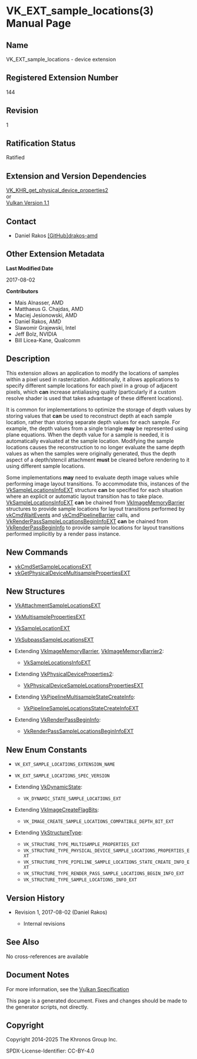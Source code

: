 # VK\_EXT\_sample\_locations(3) Manual Page

## Name

VK\_EXT\_sample\_locations - device extension



## [](#_registered_extension_number)Registered Extension Number

144

## [](#_revision)Revision

1

## [](#_ratification_status)Ratification Status

Ratified

## [](#_extension_and_version_dependencies)Extension and Version Dependencies

[VK\_KHR\_get\_physical\_device\_properties2](https://registry.khronos.org/vulkan/specs/latest/man/html/VK_KHR_get_physical_device_properties2.html)  
or  
[Vulkan Version 1.1](#versions-1.1)

## [](#_contact)Contact

- Daniel Rakos [\[GitHub\]drakos-amd](https://github.com/KhronosGroup/Vulkan-Docs/issues/new?body=%5BVK_EXT_sample_locations%5D%20%40drakos-amd%0A%2AHere%20describe%20the%20issue%20or%20question%20you%20have%20about%20the%20VK_EXT_sample_locations%20extension%2A)

## [](#_other_extension_metadata)Other Extension Metadata

**Last Modified Date**

2017-08-02

**Contributors**

- Mais Alnasser, AMD
- Matthaeus G. Chajdas, AMD
- Maciej Jesionowski, AMD
- Daniel Rakos, AMD
- Slawomir Grajewski, Intel
- Jeff Bolz, NVIDIA
- Bill Licea-Kane, Qualcomm

## [](#_description)Description

This extension allows an application to modify the locations of samples within a pixel used in rasterization. Additionally, it allows applications to specify different sample locations for each pixel in a group of adjacent pixels, which **can** increase antialiasing quality (particularly if a custom resolve shader is used that takes advantage of these different locations).

It is common for implementations to optimize the storage of depth values by storing values that **can** be used to reconstruct depth at each sample location, rather than storing separate depth values for each sample. For example, the depth values from a single triangle **may** be represented using plane equations. When the depth value for a sample is needed, it is automatically evaluated at the sample location. Modifying the sample locations causes the reconstruction to no longer evaluate the same depth values as when the samples were originally generated, thus the depth aspect of a depth/stencil attachment **must** be cleared before rendering to it using different sample locations.

Some implementations **may** need to evaluate depth image values while performing image layout transitions. To accommodate this, instances of the [VkSampleLocationsInfoEXT](https://registry.khronos.org/vulkan/specs/latest/man/html/VkSampleLocationsInfoEXT.html) structure **can** be specified for each situation where an explicit or automatic layout transition has to take place. [VkSampleLocationsInfoEXT](https://registry.khronos.org/vulkan/specs/latest/man/html/VkSampleLocationsInfoEXT.html) **can** be chained from [VkImageMemoryBarrier](https://registry.khronos.org/vulkan/specs/latest/man/html/VkImageMemoryBarrier.html) structures to provide sample locations for layout transitions performed by [vkCmdWaitEvents](https://registry.khronos.org/vulkan/specs/latest/man/html/vkCmdWaitEvents.html) and [vkCmdPipelineBarrier](https://registry.khronos.org/vulkan/specs/latest/man/html/vkCmdPipelineBarrier.html) calls, and [VkRenderPassSampleLocationsBeginInfoEXT](https://registry.khronos.org/vulkan/specs/latest/man/html/VkRenderPassSampleLocationsBeginInfoEXT.html) **can** be chained from [VkRenderPassBeginInfo](https://registry.khronos.org/vulkan/specs/latest/man/html/VkRenderPassBeginInfo.html) to provide sample locations for layout transitions performed implicitly by a render pass instance.

## [](#_new_commands)New Commands

- [vkCmdSetSampleLocationsEXT](https://registry.khronos.org/vulkan/specs/latest/man/html/vkCmdSetSampleLocationsEXT.html)
- [vkGetPhysicalDeviceMultisamplePropertiesEXT](https://registry.khronos.org/vulkan/specs/latest/man/html/vkGetPhysicalDeviceMultisamplePropertiesEXT.html)

## [](#_new_structures)New Structures

- [VkAttachmentSampleLocationsEXT](https://registry.khronos.org/vulkan/specs/latest/man/html/VkAttachmentSampleLocationsEXT.html)
- [VkMultisamplePropertiesEXT](https://registry.khronos.org/vulkan/specs/latest/man/html/VkMultisamplePropertiesEXT.html)
- [VkSampleLocationEXT](https://registry.khronos.org/vulkan/specs/latest/man/html/VkSampleLocationEXT.html)
- [VkSubpassSampleLocationsEXT](https://registry.khronos.org/vulkan/specs/latest/man/html/VkSubpassSampleLocationsEXT.html)
- Extending [VkImageMemoryBarrier](https://registry.khronos.org/vulkan/specs/latest/man/html/VkImageMemoryBarrier.html), [VkImageMemoryBarrier2](https://registry.khronos.org/vulkan/specs/latest/man/html/VkImageMemoryBarrier2.html):
  
  - [VkSampleLocationsInfoEXT](https://registry.khronos.org/vulkan/specs/latest/man/html/VkSampleLocationsInfoEXT.html)
- Extending [VkPhysicalDeviceProperties2](https://registry.khronos.org/vulkan/specs/latest/man/html/VkPhysicalDeviceProperties2.html):
  
  - [VkPhysicalDeviceSampleLocationsPropertiesEXT](https://registry.khronos.org/vulkan/specs/latest/man/html/VkPhysicalDeviceSampleLocationsPropertiesEXT.html)
- Extending [VkPipelineMultisampleStateCreateInfo](https://registry.khronos.org/vulkan/specs/latest/man/html/VkPipelineMultisampleStateCreateInfo.html):
  
  - [VkPipelineSampleLocationsStateCreateInfoEXT](https://registry.khronos.org/vulkan/specs/latest/man/html/VkPipelineSampleLocationsStateCreateInfoEXT.html)
- Extending [VkRenderPassBeginInfo](https://registry.khronos.org/vulkan/specs/latest/man/html/VkRenderPassBeginInfo.html):
  
  - [VkRenderPassSampleLocationsBeginInfoEXT](https://registry.khronos.org/vulkan/specs/latest/man/html/VkRenderPassSampleLocationsBeginInfoEXT.html)

## [](#_new_enum_constants)New Enum Constants

- `VK_EXT_SAMPLE_LOCATIONS_EXTENSION_NAME`
- `VK_EXT_SAMPLE_LOCATIONS_SPEC_VERSION`
- Extending [VkDynamicState](https://registry.khronos.org/vulkan/specs/latest/man/html/VkDynamicState.html):
  
  - `VK_DYNAMIC_STATE_SAMPLE_LOCATIONS_EXT`
- Extending [VkImageCreateFlagBits](https://registry.khronos.org/vulkan/specs/latest/man/html/VkImageCreateFlagBits.html):
  
  - `VK_IMAGE_CREATE_SAMPLE_LOCATIONS_COMPATIBLE_DEPTH_BIT_EXT`
- Extending [VkStructureType](https://registry.khronos.org/vulkan/specs/latest/man/html/VkStructureType.html):
  
  - `VK_STRUCTURE_TYPE_MULTISAMPLE_PROPERTIES_EXT`
  - `VK_STRUCTURE_TYPE_PHYSICAL_DEVICE_SAMPLE_LOCATIONS_PROPERTIES_EXT`
  - `VK_STRUCTURE_TYPE_PIPELINE_SAMPLE_LOCATIONS_STATE_CREATE_INFO_EXT`
  - `VK_STRUCTURE_TYPE_RENDER_PASS_SAMPLE_LOCATIONS_BEGIN_INFO_EXT`
  - `VK_STRUCTURE_TYPE_SAMPLE_LOCATIONS_INFO_EXT`

## [](#_version_history)Version History

- Revision 1, 2017-08-02 (Daniel Rakos)
  
  - Internal revisions

## [](#_see_also)See Also

No cross-references are available

## [](#_document_notes)Document Notes

For more information, see the [Vulkan Specification](https://registry.khronos.org/vulkan/specs/latest/html/vkspec.html#VK_EXT_sample_locations)

This page is a generated document. Fixes and changes should be made to the generator scripts, not directly.

## [](#_copyright)Copyright

Copyright 2014-2025 The Khronos Group Inc.

SPDX-License-Identifier: CC-BY-4.0